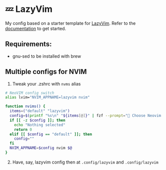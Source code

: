 # 💤 LazyVim

My config based on a starter template for [LazyVim](https://github.com/LazyVim/LazyVim).
Refer to the [documentation](https://lazyvim.github.io/installation) to get started.

## Requirements:

- gnu-sed to be installed with brew

## Multiple configs for NVIM

1. Tweak your .zshrc with `nvms` alias
```bash
# NeoVIM config switch
alias lvim="NVIM_APPNAME=lazyvim nvim"

function nvims() {
  items=("default" "lazyvim")
  config=$(printf "%s\n" "${items[@]}" | fzf --prompt=" Choose Neovim Config wariacie  " --height=~50% --layout=reverse --border --exit-0)
  if [[ -z $config ]]; then
    echo "Nothing selected"
    return 0
  elif [[ $config == "default" ]]; then
    config=""
  fi
  NVIM_APPNAME=$config nvim $@
}
```
2. Have, say, lazyvim config then at `.config/lazyvim` and `.config/lazyvim`
